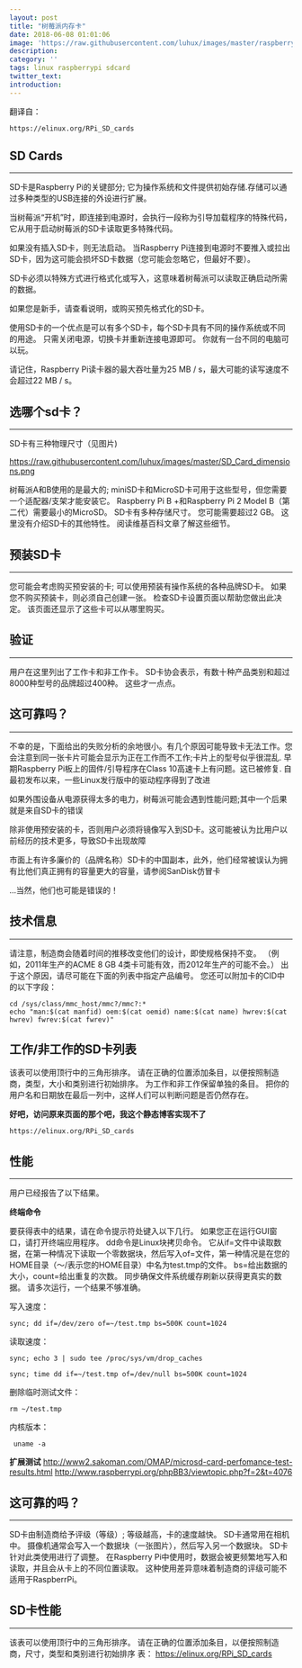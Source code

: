 ```yaml
--- 
layout: post 
title: "树莓派内存卡" 
date: 2018-06-08 01:01:06 
image: 'https://raw.githubusercontent.com/luhux/images/master/raspberrypi3.jpg' 
description: 
category: '' 
tags: linux raspberrypi sdcard
twitter_text: 
introduction: 
--- 
```


翻译自：

    https://elinux.org/RPi_SD_cards
    
## SD Cards

----- 

SD卡是Raspberry Pi的关键部分; 它为操作系统和文件提供初始存储.存储可以通过多种类型的USB连接的外设进行扩展。 

当树莓派“开机”时，即连接到电源时，会执行一段称为引导加载程序的特殊代码，它从用于启动树莓派的SD卡读取更多特殊代码。 

如果没有插入SD卡，则无法启动。 当Raspberry Pi连接到电源时不要推入或拉出SD卡，因为这可能会损坏SD卡数据（您可能会忽略它，但最好不要）。 

SD卡必须以特殊方式进行格式化或写入，这意味着树莓派可以读取正确启动所需的数据。 

如果您是新手，请查看说明，或购买预先格式化的SD卡。 

使用SD卡的一个优点是可以有多个SD卡，每个SD卡具有不同的操作系统或不同的用途。 只需关闭电源，切换卡并重新连接电源即可。 你就有一台不同的电脑可以玩。 

请记住，Raspberry Pi读卡器的最大吞吐量为25 MB / s，最大可能的读写速度不会超过22 MB / s。

## 选哪个sd卡？

---- 

SD卡有三种物理尺寸（见图片)

https://raw.githubusercontent.com/luhux/images/master/SD_Card_dimensions.png

树莓派A和B使用的是最大的; 
miniSD卡和MicroSD卡可用于这些型号，但您需要一个适配器/支架才能安装它。 
Raspberry Pi B +和Raspberry Pi 2 Model B（第二代）需要最小的MicroSD。 
SD卡有多种存储尺寸。 您可能需要超过2 GB。 
这里没有介绍SD卡的其他特性。 
阅读维基百科文章了解这些细节。


## 预装SD卡

----

您可能会考虑购买预安装的卡; 
可以使用预装有操作系统的各种品牌SD卡。 
如果您不购买预装卡，则必须自己创建一张。 
检查SD卡设置页面以帮助您做出此决定。 
该页面还显示了这些卡可以从哪里购买。


## 验证

----

用户在这里列出了工作卡和非工作卡。 
SD卡协会表示，有数十种产品类别和超过8000种型号的品牌超过400种。 
这些才一点点。
## 这可靠吗？

--- 

不幸的是，下面给出的失败分析的余地很小。有几个原因可能导致卡无法工作。您会注意到同一张卡片可能会显示为正在工作而不工作;卡片上的型号似乎很混乱. 
早期Raspberry Pi板上的固件/引导程序在Class 
10高速卡上有问题。这已被修复.
 自最初发布以来，一些Linux发行版中的驱动程序得到了改进
 
如果外围设备从电源获得太多的电力，树莓派可能会遇到性能问题;其中一个后果就是来自SD卡的错误 

除非使用预安装的卡，否则用户必须将镜像写入到SD卡。这可能被认为比用户以前经历的技术更多，导致SD卡出现故障 

市面上有许多廉价的（品牌名称）SD卡的中国副本，此外，他们经常被误认为拥有比他们真正拥有的容量更大的容量，请参阅SanDisk仿冒卡 

...当然，他们也可能是错误的！


## 技术信息


--- 


请注意，制造商会随着时间的推移改变他们的设计，即使规格保持不变。 
（例如，2011年生产的ACME 8 GB 
4类卡可能有效，而2012年生产的可能不会。） 
出于这个原因，请尽可能在下面的列表中指定产品编号。 
您还可以附加卡的CID中的以下字段：


    cd /sys/class/mmc_host/mmc?/mmc?:*
    echo "man:$(cat manfid) oem:$(cat oemid) name:$(cat name) hwrev:$(cat hwrev) fwrev:$(cat fwrev)" 

## 工作/非工作的SD卡列表 


该表可以使用顶行中的三角形排序。 
请在正确的位置添加条目，以便按照制造商，类型，大小和类别进行初始排序。 为工作和非工作保留单独的条目。
把你的用户名和日期放在最后一列中，这样人们可以判断问题是否仍然存在。 

**好吧，访问原来页面的那个吧，我这个静态博客实现不了**

    https://elinux.org/RPi_SD_cards

## 性能

----

用户已经报告了以下结果。 

**终端命令** 

要获得表中的结果，请在命令提示符处键入以下几行。 
如果您正在运行GUI窗口，请打开终端应用程序。 
dd命令是Linux块拷贝命令。 它从if=文件中读取数据，在第一种情况下读取一个零数据块，然后写入of=文件，第一种情况是在您的HOME目录（〜/表示您的HOME目录）中名为test.tmp的文件。 
bs=给出数据的大小，count=给出重复的次数。 
同步确保文件系统缓存刷新以获得更真实的数据。 
请多次运行，一个结果不够准确。

写入速度：

    sync; dd if=/dev/zero of=~/test.tmp bs=500K count=1024 

读取速度：

    sync; echo 3 | sudo tee /proc/sys/vm/drop_caches

    sync; time dd if=~/test.tmp of=/dev/null bs=500K count=1024 

删除临时测试文件：

    rm ~/test.tmp 

内核版本：

     uname -a 

**扩展测试**
    http://www2.sakoman.com/OMAP/microsd-card-perfomance-test-results.html
    http://www.raspberrypi.org/phpBB3/viewtopic.php?f=2&t=4076
## 这可靠的吗？

--- 

SD卡由制造商给予评级（等级）; 
等级越高，卡的速度越快。 SD卡通常用在相机中。 
摄像机通常会写入一个数据块（一张图片），然后写入另一个数据块。 
SD卡针对此类使用进行了调整。 在Raspberry 
Pi中使用时，数据会被更频繁地写入和读取，并且会从卡上的不同位置读取。 
这种使用差异意味着制造商的评级可能不适用于RaspberrPi。
## SD卡性能

---

该表可以使用顶行中的三角形排序。 
请在正确的位置添加条目，以便按照制造商，尺寸，类型和类别进行初始排序 
表：
    https://elinux.org/RPi_SD_cards


